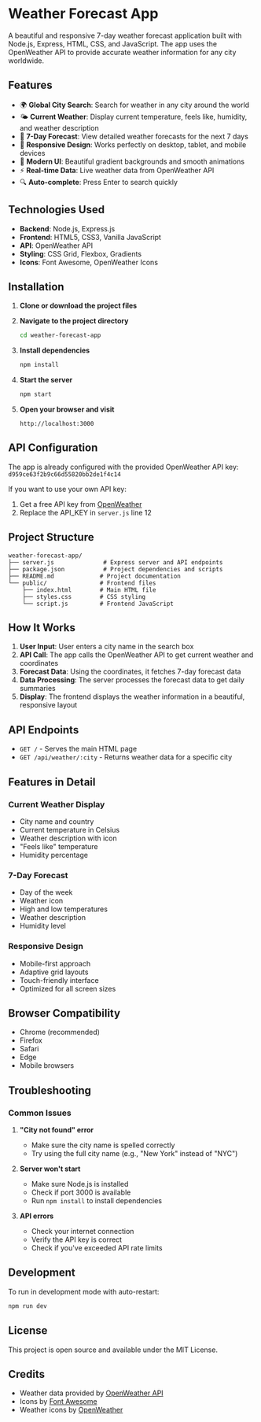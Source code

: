 # Weather Forecast App

A beautiful and responsive 7-day weather forecast application built with Node.js, Express, HTML, CSS, and JavaScript. The app uses the OpenWeather API to provide accurate weather information for any city worldwide.

## Features

- 🌍 **Global City Search**: Search for weather in any city around the world
- 🌤️ **Current Weather**: Display current temperature, feels like, humidity, and weather description
- 📅 **7-Day Forecast**: View detailed weather forecasts for the next 7 days
- 📱 **Responsive Design**: Works perfectly on desktop, tablet, and mobile devices
- 🎨 **Modern UI**: Beautiful gradient backgrounds and smooth animations
- ⚡ **Real-time Data**: Live weather data from OpenWeather API
- 🔍 **Auto-complete**: Press Enter to search quickly

## Technologies Used

- **Backend**: Node.js, Express.js
- **Frontend**: HTML5, CSS3, Vanilla JavaScript
- **API**: OpenWeather API
- **Styling**: CSS Grid, Flexbox, Gradients
- **Icons**: Font Awesome, OpenWeather Icons

## Installation

1. **Clone or download the project files**

2. **Navigate to the project directory**
   ```bash
   cd weather-forecast-app
   ```

3. **Install dependencies**
   ```bash
   npm install
   ```

4. **Start the server**
   ```bash
   npm start
   ```

5. **Open your browser and visit**
   ```
   http://localhost:3000
   ```

## API Configuration

The app is already configured with the provided OpenWeather API key: `d959ce63f2b9c66d55820bb2de1f4c14`

If you want to use your own API key:
1. Get a free API key from [OpenWeather](https://openweathermap.org/api)
2. Replace the API_KEY in `server.js` line 12

## Project Structure

```
weather-forecast-app/
├── server.js              # Express server and API endpoints
├── package.json           # Project dependencies and scripts
├── README.md             # Project documentation
└── public/               # Frontend files
    ├── index.html        # Main HTML file
    ├── styles.css        # CSS styling
    └── script.js         # Frontend JavaScript
```

## How It Works

1. **User Input**: User enters a city name in the search box
2. **API Call**: The app calls the OpenWeather API to get current weather and coordinates
3. **Forecast Data**: Using the coordinates, it fetches 7-day forecast data
4. **Data Processing**: The server processes the forecast data to get daily summaries
5. **Display**: The frontend displays the weather information in a beautiful, responsive layout

## API Endpoints

- `GET /` - Serves the main HTML page
- `GET /api/weather/:city` - Returns weather data for a specific city

## Features in Detail

### Current Weather Display
- City name and country
- Current temperature in Celsius
- Weather description with icon
- "Feels like" temperature
- Humidity percentage

### 7-Day Forecast
- Day of the week
- Weather icon
- High and low temperatures
- Weather description
- Humidity level

### Responsive Design
- Mobile-first approach
- Adaptive grid layouts
- Touch-friendly interface
- Optimized for all screen sizes

## Browser Compatibility

- Chrome (recommended)
- Firefox
- Safari
- Edge
- Mobile browsers

## Troubleshooting

### Common Issues

1. **"City not found" error**
   - Make sure the city name is spelled correctly
   - Try using the full city name (e.g., "New York" instead of "NYC")

2. **Server won't start**
   - Make sure Node.js is installed
   - Check if port 3000 is available
   - Run `npm install` to install dependencies

3. **API errors**
   - Check your internet connection
   - Verify the API key is correct
   - Check if you've exceeded API rate limits

## Development

To run in development mode with auto-restart:
```bash
npm run dev
```

## License

This project is open source and available under the MIT License.

## Credits

- Weather data provided by [OpenWeather API](https://openweathermap.org/)
- Icons by [Font Awesome](https://fontawesome.com/)
- Weather icons by [OpenWeather](https://openweathermap.org/)
